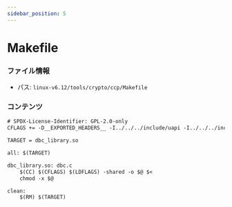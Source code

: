 ```yaml
---
sidebar_position: 5
---
```

# Makefile

### ファイル情報

- パス: `linux-v6.12/tools/crypto/ccp/Makefile`

### コンテンツ

```txt
# SPDX-License-Identifier: GPL-2.0-only
CFLAGS += -D__EXPORTED_HEADERS__ -I../../../include/uapi -I../../../include

TARGET = dbc_library.so

all: $(TARGET)

dbc_library.so: dbc.c
	$(CC) $(CFLAGS) $(LDFLAGS) -shared -o $@ $<
	chmod -x $@

clean:
	$(RM) $(TARGET)

```
